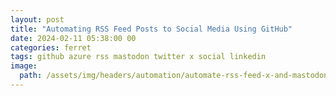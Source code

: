 ```yaml
---
layout: post
title: "Automating RSS Feed Posts to Social Media Using GitHub"
date: 2024-02-11 05:38:00 00
categories: ferret
tags: github azure rss mastodon twitter x social linkedin
image:
  path: /assets/img/headers/automation/automate-rss-feed-x-and-mastodon.webp
---
```

